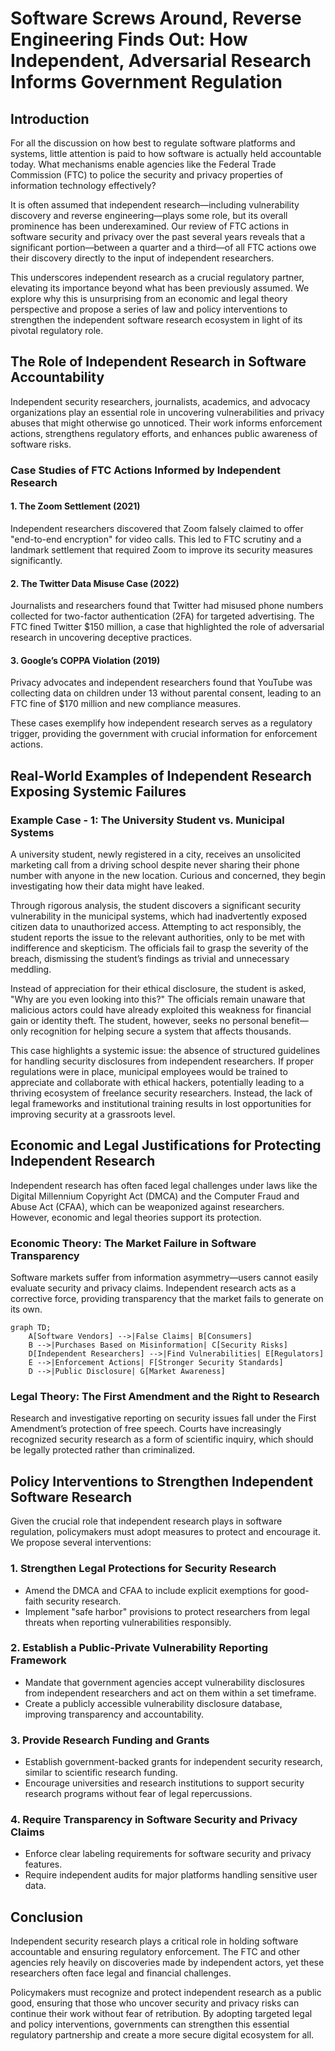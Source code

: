 # Software Screws Around, Reverse Engineering Finds Out: How Independent, Adversarial Research Informs Government Regulation

## Introduction

For all the discussion on how best to regulate software platforms and systems, little attention is paid to how software is actually held accountable today. What mechanisms enable agencies like the Federal Trade Commission (FTC) to police the security and privacy properties of information technology effectively?

It is often assumed that independent research—including vulnerability discovery and reverse engineering—plays some role, but its overall prominence has been underexamined. Our review of FTC actions in software security and privacy over the past several years reveals that a significant portion—between a quarter and a third—of all FTC actions owe their discovery directly to the input of independent researchers.

This underscores independent research as a crucial regulatory partner, elevating its importance beyond what has been previously assumed. We explore why this is unsurprising from an economic and legal theory perspective and propose a series of law and policy interventions to strengthen the independent software research ecosystem in light of its pivotal regulatory role.

## The Role of Independent Research in Software Accountability

Independent security researchers, journalists, academics, and advocacy organizations play an essential role in uncovering vulnerabilities and privacy abuses that might otherwise go unnoticed. Their work informs enforcement actions, strengthens regulatory efforts, and enhances public awareness of software risks.

### Case Studies of FTC Actions Informed by Independent Research

#### 1. **The Zoom Settlement (2021)**

Independent researchers discovered that Zoom falsely claimed to offer "end-to-end encryption" for video calls. This led to FTC scrutiny and a landmark settlement that required Zoom to improve its security measures significantly.

#### 2. **The Twitter Data Misuse Case (2022)**

Journalists and researchers found that Twitter had misused phone numbers collected for two-factor authentication (2FA) for targeted advertising. The FTC fined Twitter $150 million, a case that highlighted the role of adversarial research in uncovering deceptive practices.

#### 3. **Google’s COPPA Violation (2019)**

Privacy advocates and independent researchers found that YouTube was collecting data on children under 13 without parental consent, leading to an FTC fine of $170 million and new compliance measures.

These cases exemplify how independent research serves as a regulatory trigger, providing the government with crucial information for enforcement actions.

## Real-World Examples of Independent Research Exposing Systemic Failures

### **Example Case - 1: The University Student vs. Municipal Systems**

A university student, newly registered in a city, receives an unsolicited marketing call from a driving school despite never sharing their phone number with anyone in the new location. Curious and concerned, they begin investigating how their data might have leaked.

Through rigorous analysis, the student discovers a significant security vulnerability in the municipal systems, which had inadvertently exposed citizen data to unauthorized access. Attempting to act responsibly, the student reports the issue to the relevant authorities, only to be met with indifference and skepticism. The officials fail to grasp the severity of the breach, dismissing the student’s findings as trivial and unnecessary meddling.

Instead of appreciation for their ethical disclosure, the student is asked, "Why are you even looking into this?" The officials remain unaware that malicious actors could have already exploited this weakness for financial gain or identity theft. The student, however, seeks no personal benefit—only recognition for helping secure a system that affects thousands.

This case highlights a systemic issue: the absence of structured guidelines for handling security disclosures from independent researchers. If proper regulations were in place, municipal employees would be trained to appreciate and collaborate with ethical hackers, potentially leading to a thriving ecosystem of freelance security researchers. Instead, the lack of legal frameworks and institutional training results in lost opportunities for improving security at a grassroots level.

## Economic and Legal Justifications for Protecting Independent Research

Independent research has often faced legal challenges under laws like the Digital Millennium Copyright Act (DMCA) and the Computer Fraud and Abuse Act (CFAA), which can be weaponized against researchers. However, economic and legal theories support its protection.

### **Economic Theory: The Market Failure in Software Transparency**

Software markets suffer from information asymmetry—users cannot easily evaluate security and privacy claims. Independent research acts as a corrective force, providing transparency that the market fails to generate on its own.

```mermaid
graph TD;
    A[Software Vendors] -->|False Claims| B[Consumers]
    B -->|Purchases Based on Misinformation| C[Security Risks]
    D[Independent Researchers] -->|Find Vulnerabilities| E[Regulators]
    E -->|Enforcement Actions| F[Stronger Security Standards]
    D -->|Public Disclosure| G[Market Awareness]
```

### **Legal Theory: The First Amendment and the Right to Research**

Research and investigative reporting on security issues fall under the First Amendment’s protection of free speech. Courts have increasingly recognized security research as a form of scientific inquiry, which should be legally protected rather than criminalized.

## Policy Interventions to Strengthen Independent Software Research

Given the crucial role that independent research plays in software regulation, policymakers must adopt measures to protect and encourage it. We propose several interventions:

### **1. Strengthen Legal Protections for Security Research**

- Amend the DMCA and CFAA to include explicit exemptions for good-faith security research.
- Implement "safe harbor" provisions to protect researchers from legal threats when reporting vulnerabilities responsibly.

### **2. Establish a Public-Private Vulnerability Reporting Framework**

- Mandate that government agencies accept vulnerability disclosures from independent researchers and act on them within a set timeframe.
- Create a publicly accessible vulnerability disclosure database, improving transparency and accountability.

### **3. Provide Research Funding and Grants**

- Establish government-backed grants for independent security research, similar to scientific research funding.
- Encourage universities and research institutions to support security research programs without fear of legal repercussions.

### **4. Require Transparency in Software Security and Privacy Claims**

- Enforce clear labeling requirements for software security and privacy features.
- Require independent audits for major platforms handling sensitive user data.

## Conclusion

Independent security research plays a critical role in holding software accountable and ensuring regulatory enforcement. The FTC and other agencies rely heavily on discoveries made by independent actors, yet these researchers often face legal and financial challenges. 

Policymakers must recognize and protect independent research as a public good, ensuring that those who uncover security and privacy risks can continue their work without fear of retribution. By adopting targeted legal and policy interventions, governments can strengthen this essential regulatory partnership and create a more secure digital ecosystem for all.
